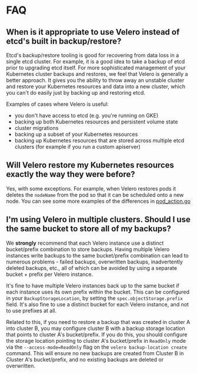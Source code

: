 # FAQ

## When is it appropriate to use Velero instead of etcd's built in backup/restore?

Etcd's backup/restore tooling is good for recovering from data loss in a single etcd cluster. For
example, it is a good idea to take a backup of etcd prior to upgrading etcd itself. For more
sophisticated management of your Kubernetes cluster backups and restores, we feel that Velero is
generally a better approach. It gives you the ability to throw away an unstable cluster and restore
your Kubernetes resources and data into a new cluster, which you can't do easily just by backing up
and restoring etcd.

Examples of cases where Velero is useful:

* you don't have access to etcd (e.g. you're running on GKE)
* backing up both Kubernetes resources and persistent volume state
* cluster migrations
* backing up a subset of your Kubernetes resources
* backing up Kubernetes resources that are stored across multiple etcd clusters (for example if you
  run a custom apiserver)

## Will Velero restore my Kubernetes resources exactly the way they were before?

Yes, with some exceptions. For example, when Velero restores pods it deletes the `nodeName` from the
pod so that it can be scheduled onto a new node. You can see some more examples of the differences
in [pod_action.go](https://github.com/heptio/velero/blob/v1.1.0-beta.1/pkg/restore/pod_action.go)

## I'm using Velero in multiple clusters. Should I use the same bucket to store all of my backups?

We **strongly** recommend that each Velero instance use a distinct bucket/prefix combination to store backups.
Having multiple Velero instances write backups to the same  bucket/prefix combination can lead to numerous 
problems - failed backups, overwritten backups, inadvertently deleted backups, etc., all of which can be 
avoided by using a separate bucket + prefix per Velero instance. 

It's fine to have multiple Velero instances back up to the same bucket if each instance uses its own
prefix within the bucket. This can be configured in your `BackupStorageLocation`, by setting the 
`spec.objectStorage.prefix` field. It's also fine to use a distinct bucket for each Velero instance, 
and not to use prefixes at all.

Related to this, if you need to restore a backup that was created in cluster A into cluster B, you may 
configure cluster B with a backup storage location that points to cluster A's bucket/prefix. If you do
this, you should configure the storage location pointing to cluster A's bucket/prefix in `ReadOnly` mode
via the `--access-mode=ReadOnly` flag on the `velero backup-location create` command. This will ensure no
new backups are created from Cluster B in Cluster A's bucket/prefix, and no existing backups are deleted
or overwritten.
